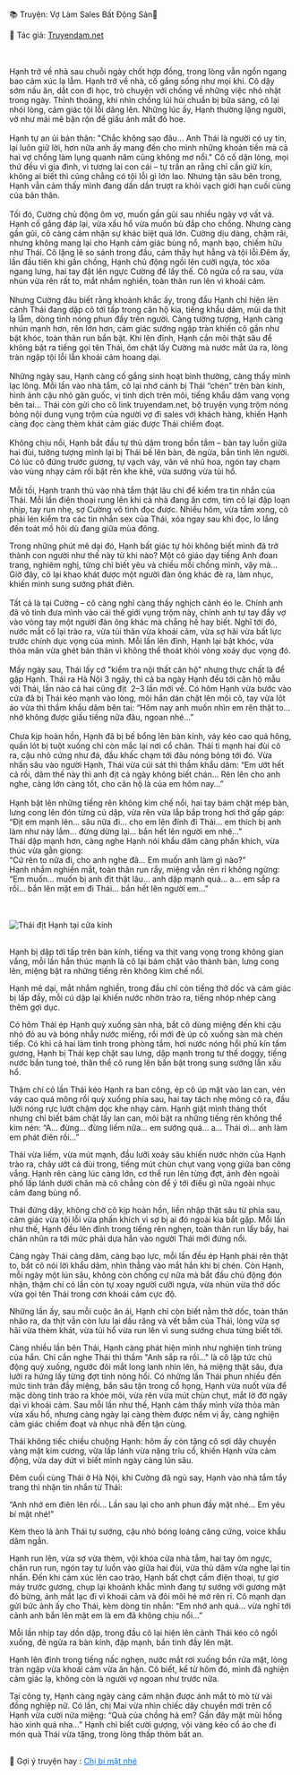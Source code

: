 📚 Truyện: Vợ Làm Sales Bất Động Sản🔞 
<br>
<p>📖 Tác giả: <a href="https://truyendam.net" target="_blank" title="Truyện sex người lớn, truyện 18+ tại Truyendam.net">Truyendam.net</a></p>
<br></br>
<!-- truyện sex vợ nhân viên, vợ làm sales bất động sản, ký hơp đồng trong khách sạn, vợ ngoại tình, truyện sex hay, truyện sex xếp và vợ,truyện sex hiếp dâm,truyện 18+,Truyện sex người lớn, Truyendam.net -->
Hạnh trở về nhà sau chuỗi ngày chốt hợp đồng, trong lòng vẫn ngổn ngang bao cảm xúc lạ lẫm. Hạnh trở về nhà, cố gắng sống như mọi khi. Cô dậy sớm nấu ăn, dắt con đi học, trò chuyện với chồng về những việc nhỏ nhặt trong ngày. Thỉnh thoảng, khi nhìn chồng lúi húi chuẩn bị bữa sáng, cô lại nhói lòng, cảm giác tội lỗi dâng lên. Những lúc ấy, Hạnh thường lặng người, vờ như mải mê bận rộn để giấu ánh mắt đỏ hoe.
<br></br>
Hạnh tự an ủi bản thân: "Chắc không sao đâu… Anh Thái là người có uy tín, lại luôn giữ lời, hơn nữa anh ấy mang đến cho mình những khoản tiền mà cả hai vợ chồng làm lụng quanh năm cũng không mơ nổi." Cô cố dặn lòng, mọi thứ đều vì gia đình, vì tương lai con cái – tự trấn an rằng chỉ cần giữ kín, không ai biết thì cũng chẳng có tội lỗi gì lớn lao. Nhưng tận sâu bên trong, Hạnh vẫn cảm thấy mình đang dần dần trượt ra khỏi vạch giới hạn cuối cùng của bản thân.
<br></br>
Tối đó, Cường chủ động ôm vợ, muốn gần gũi sau nhiều ngày vợ vất vả. Hạnh cố gắng đáp lại, vừa xấu hổ vừa muốn bù đắp cho chồng. Nhưng càng gần gũi, cô càng cảm nhận sự khác biệt quá lớn. Cường dịu dàng, chậm rãi, nhưng không mang lại cho Hạnh cảm giác bùng nổ, mạnh bạo, chiếm hữu như Thái. Cô lặng lẽ so sánh trong đầu, cảm thấy hụt hẫng và tội lỗi.Đêm ấy, lần đầu tiên khi gần chồng, Hạnh chủ động ngồi lên cưỡi ngựa, tóc xõa ngang lưng, hai tay đặt lên ngực Cường để lấy thế. Cô ngửa cổ ra sau, vừa nhún vừa rên rất to, mắt nhắm nghiền, toàn thân run lên vì khoái cảm.
<br></br>
 Nhưng Cường đâu biết rằng khoảnh khắc ấy, trong đầu Hạnh chỉ hiện lên cảnh Thái đang dập cô tới tấp trong căn hộ kia, tiếng khẩu dâm, mùi da thịt lạ lẫm, dòng tinh nóng phun đầy trên người. Càng tưởng tượng, Hạnh càng nhún mạnh hơn, rên lớn hơn, cảm giác sướng ngập tràn khiến cô gần như bật khóc, toàn thân run bần bật. Khi lên đỉnh, Hạnh cắn môi thật sâu để không bật ra tiếng gọi tên Thái, ôm chặt lấy Cường mà nước mắt ứa ra, lòng tràn ngập tội lỗi lẫn khoái cảm hoang dại.
<br></br>
Những ngày sau, Hạnh càng cố gắng sinh hoạt bình thường, càng thấy mình lạc lõng. Mỗi lần vào nhà tắm, cô lại nhớ cảnh bị Thái “chén” trên bàn kính, hình ảnh cậu nhỏ gân guốc, vị tinh dịch trên môi, tiếng khẩu dâm vang vọng bên tai... Thái còn gửi cho cô link truyendam.net, bộ truyện vụng trộm nóng bỏng nội dung vụng trộm của người vợ đi sales với khách hàng, khiến Hạnh càng đọc càng thèm khát cảm giác được Thái chiếm đoạt.
<br></br>
Không chịu nổi, Hạnh bắt đầu tự thủ dâm trong bồn tắm – bàn tay luồn giữa hai đùi, tưởng tượng mình lại bị Thái bế lên bàn, đè ngửa, bắn tinh lên người. Có lúc cô đứng trước gương, tự vạch váy, vân vê nhũ hoa, ngón tay chạm vào vùng nhạy cảm rồi bật rên khe khẽ, vừa sướng vừa tủi hổ.
<br></br>
Mỗi tối, Hạnh tranh thủ vào nhà tắm thật lâu chỉ để kiểm tra tin nhắn của Thái. Mỗi lần điện thoại rung lên khi cả nhà đang ăn cơm, tim cô lại đập loạn nhịp, tay run nhẹ, sợ Cường vô tình đọc được. Nhiều hôm, vừa tắm xong, cô phải lén kiểm tra các tin nhắn sex của Thái, xóa ngay sau khi đọc, lo lắng đến toát mồ hôi dù đang giữa mùa đông.

 
Trong những phút mê dại đó, Hạnh bất giác tự hỏi không biết mình đã trở thành con người như thế này từ khi nào? Một cô giáo dạy tiếng Anh đoan trang, nghiêm nghị, từng chỉ biết yêu và chiều mỗi chồng mình, vậy mà… Giờ đây, cô lại khao khát được một người đàn ông khác đè ra, làm nhục, khiến mình sung sướng phát điên.
<br></br>
Tất cả là tại Cường – cô càng nghĩ càng thấy nghịch cảnh éo le. Chính anh đã vô tình đưa mình vào cái thế giới vụng trộm này, chính anh tự tay đẩy vợ vào vòng tay một người đàn ông khác mà chẳng hề hay biết. Nghĩ tới đó, nước mắt cô lại trào ra, vừa tủi thân vừa khoái cảm, vừa sợ hãi vừa bất lực trước chính dục vọng của mình. Mỗi lần lên đỉnh, Hạnh lại bật khóc, vừa thỏa mãn vừa ghét bản thân vì không thể thoát khỏi vòng xoáy dục vọng đó.
<br></br>
Mấy ngày sau, Thái lấy cớ "kiểm tra nội thất căn hộ" nhưng thực chất là để gặp Hạnh. Thái ra Hà Nội 3 ngày, thì cả ba ngày Hạnh đều tới căn hộ mẫu với Thái, lần nào cả hai cũng địt  2–3 lần mới về. Có hôm Hạnh vừa bước vào cửa đã bị Thái kéo mạnh vào lòng, môi hắn dán chặt lên môi cô, tay vừa lột áo vừa thì thầm khẩu dâm bên tai: “Hôm nay anh muốn nhìn em rên thật to… nhớ không được giấu tiếng nữa đâu, ngoan nhé…”
<br></br>
Chưa kịp hoàn hồn, Hạnh đã bị bế bổng lên bàn kính, váy kéo cao quá hông, quần lót bị tuột xuống chỉ còn mắc lại nơi cổ chân. Thái tì mạnh hai đùi cô ra, cậu nhỏ cứng như đá, đầu khấc chạm tới đâu nóng bỏng tới đó. Vừa nhấn sâu vào người Hạnh, Thái vừa cúi sát thì thầm khẩu dâm: “Em ướt hết cả rồi, dâm thế này thì anh địt cả ngày không biết chán… Rên lên cho anh nghe, càng lớn càng tốt, cho căn hộ là của em hôm nay…”
<br></br>
Hạnh bật lên những tiếng rên không kìm chế nổi, hai tay bám chặt mép bàn, lưng cong lên đón từng cú dập, vừa rên vừa lắp bắp trong hơi thở gấp gáp:
<br>
“Địt em mạnh lên… sâu nữa đi… cho em lên đỉnh đi Thái… em thích bị anh làm như này lắm… đừng dừng lại… bắn hết lên người em nhé…”
<br>
Thái dập mạnh hơn, càng nghe Hạnh nói khẩu dâm càng phấn khích, vừa thúc vừa gằn giọng:
<br>
“Cứ rên to nữa đi, cho anh nghe đã… Em muốn anh làm gì nào?”
<br>
Hạnh nhắm nghiền mắt, toàn thân run rẩy, miệng vẫn rên rỉ không ngừng:
<br>
“Em muốn… muốn bị anh địt thật lâu… anh dập mạnh quá… a… em sắp ra rồi… bắn lên mặt em đi Thái… bắn hết lên người em…”

<br></br>
<img src="/images/sales-bds/hanh-sex-ban-cong.jpg" alt="Thái địt Hạnh tại cửa kính"/>
<br></br>

Hạnh bị dập tới tấp trên bàn kính, tiếng va thịt vang vọng trong không gian vắng, mỗi lần hắn thúc mạnh là cô lại bám chặt vào thành bàn, lưng cong lên, miệng bật ra những tiếng rên không kìm chế nổi.


 Hạnh mê dại, mắt nhắm nghiền, trong đầu chỉ còn tiếng thở dốc và cảm giác bị lấp đầy, mỗi cú dập lại khiến nước nhờn trào ra, tiếng nhóp nhép càng thêm gợi dục. 


Có hôm Thái ép Hạnh quỳ xuống sàn nhà, bắt cô dùng miệng đến khi cậu nhỏ đỏ au và bóng nhẫy nước miếng, rồi mới đè úp cô xuống sàn mà chén tiếp. Có khi cả hai làm tình trong phòng tắm, hơi nước nóng hổi phủ kín tấm gương, Hạnh bị Thái kẹp chặt sau lưng, dập mạnh trong tư thế doggy, tiếng nước bắn tung toé, thân thể cô rung lên bần bật trong sung sướng lẫn xấu hổ.


Thậm chí có lần Thái kéo Hạnh ra ban công, ép cô úp mặt vào lan can, vén váy cao quá mông rồi quỳ xuống phía sau, hai tay tách nhẹ mông cô ra, đầu lưỡi nóng rực lướt chậm dọc khe nhạy cảm. Hạnh giật mình thảng thốt nhưng chỉ biết bám chặt lấy lan can, môi bật ra những tiếng rên không thể kìm nén: “A… đừng… đừng liếm nữa… em sướng quá… a… Thái ơi… anh làm em phát điên rồi…”


Thái vừa liếm, vừa mút mạnh, đầu lưỡi xoáy sâu khiến nước nhờn của Hạnh trào ra, chảy ướt cả đùi trong, tiếng mút chùn chụt vang vọng giữa ban công vắng. Hạnh rên càng lúc càng lớn, cơ thể run lên từng đợt, ánh đèn ngoài phố lấp lánh dưới chân mà cô chẳng còn để ý tới điều gì nữa ngoài nhục cảm đang bùng nổ. 


Thái đứng dậy, không chờ cô kịp hoàn hồn, liền nhập thật sâu từ phía sau, cảm giác vừa tội lỗi vừa phấn khích vì sợ bị ai đó ngoài kia bắt gặp. Mỗi lần như thế, Hạnh đều lên đỉnh trong tiếng rên nghẹn, toàn thân run lẩy bẩy, hai chân nhũn ra tới mức phải dựa hẳn vào người Thái mới đứng nổi.


Càng ngày Thái càng dâm, càng bạo lực, mỗi lần đều ép Hạnh phải rên thật to, bắt cô nói lời khẩu dâm, nhìn thẳng vào mắt hắn khi bị chén. Còn Hạnh, mỗi ngày một lún sâu, không còn chống cự nữa mà bắt đầu chủ động đón nhận, thậm chí có lần còn tự xoay người cưỡi ngựa, vừa nhún vừa thở dốc vừa gọi tên Thái trong cơn khoái cảm cực độ. 


Những lần ấy, sau mỗi cuộc ân ái, Hạnh chỉ còn biết nằm thở dốc, toàn thân nhão ra, da thịt vẫn còn lưu lại dấu răng và vết bầm của Thái, lòng vừa sợ hãi vừa thèm khát, vừa tủi hổ vừa run lên vì sung sướng chưa từng biết tới.


Càng nhiều lần bên Thái, Hạnh càng phát hiện mình như nghiện tinh trùng của hắn. Chỉ cần nghe Thái thì thầm "Anh sắp ra rồi…" là cô lập tức chủ động quỳ xuống, ngước đôi mắt long lanh nhìn lên, há miệng thật sâu, đưa lưỡi ra hứng lấy từng đợt tinh nóng hổi. Có những lần Thái phun nhiều đến mức tinh tràn đầy miệng, bắn sâu tận trong cổ họng, Hạnh vừa nuốt vừa để mặc dòng tinh trào ra khóe môi, vừa rên vừa mút chùn chụt, mắt lờ đờ ngây dại vì khoái cảm. Sau mỗi lần như thế, Hạnh cảm thấy mình vừa thỏa mãn vừa xấu hổ, nhưng càng ngày lại càng thèm được nếm vị ấy, càng nghiện cảm giác chiếm đoạt và nhục nhã đến tận cùng.


Thái không tiếc chiều chuộng Hạnh: hôm ấy còn tặng cô sợi dây chuyền vàng mặt kim cương, vừa lấp lánh vừa nặng trĩu cổ, khiến Hạnh vừa cảm động, vừa day dứt vì biết mình ngày càng lún sâu.


Đêm cuối cùng Thái ở Hà Nội, khi Cường đã ngủ say, Hạnh vào nhà tắm tẩy trang thì nhận tin nhắn từ Thái:


“Anh nhớ em điên lên rồi… Lần sau lại cho anh phun đầy mặt nhé… Em yêu bí mật nhé!”


Kèm theo là ảnh Thái tự sướng, cậu nhỏ bóng loáng căng cứng, voice khẩu dâm ngắn.


Hạnh run lên, vừa sợ vừa thèm, vội khóa cửa nhà tắm, hai tay ôm ngực, chân run run, ngón tay tự luồn vào giữa hai đùi, vừa thủ dâm vừa nghe lại tin nhắn. Đến khi cảm xúc lên cao trào, Hạnh bất chợt cầm điện thoại, tự giơ máy trước gương, chụp lại khoảnh khắc mình đang tự sướng với gương mặt đỏ bừng, ánh mắt lạc đi vì khoái cảm và đôi môi hé mở rên rỉ. Cô mạnh dạn gửi bức ảnh ấy cho Thái, kèm dòng tin nhắn: “Em nhớ anh quá… vừa nghĩ tới cảnh anh bắn lên mặt em là em đã không chịu nổi…”


Mỗi lần nhịp tay dồn dập, trong đầu cô lại hiện lên cảnh Thái kéo cô ngồi xuống, đè ngửa ra bàn kính, đập mạnh, bắn tinh đầy lên mặt.


Hạnh lên đỉnh trong tiếng nấc nghẹn, nước mắt rơi xuống bồn rửa mặt, lòng tràn ngập vừa khoái cảm vừa ân hận. Cô biết, kể từ hôm đó, mình đã nghiện cảm giác lạ, không còn là người vợ ngoan như trước nữa.


Tại công ty, Hạnh càng ngày càng cảm nhận được ánh mắt tò mò từ vài đồng nghiệp nữ. Có lần, chị Mai vừa nhìn chiếc dây chuyền mới trên cổ Hạnh vừa cười nửa miệng: “Quà của chồng hả em? Gần đây mặt mũi hồng hào xinh quá nha…” Hạnh chỉ biết cười gượng, vội vàng kéo cổ áo che đi món quà Thái vừa tặng, trong lòng thấp thỏm bất an.
<br></br>
<p>
  📢 Gợi ý truyện hay : 
  <a href="https://truyendam.net/truyen/chi-bi-mat-nhe" 
     target="_blank" 
     title="Truyện sex người lớn, truyện 18+ tại Truyendam.net"
     style="text-decoration: underline; color: #0070f3;"
  >
    Chị bí mật nhé
  </a>
</p>

